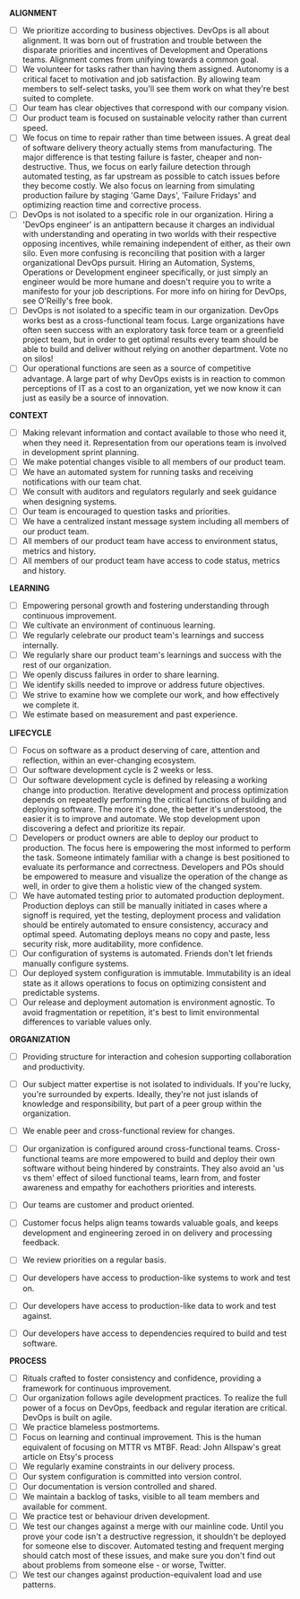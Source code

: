 **ALIGNMENT**  
- [ ] We prioritize according to business objectives. 
DevOps is all about alignment. It was born out of frustration and trouble between the disparate priorities and incentives of Development and Operations teams. Alignment comes from unifying towards a common goal.
- [ ] We volunteer for tasks rather than having them assigned. 
Autonomy is a critical facet to motivation and job satisfaction. By allowing team members to self-select tasks, you'll see them work on what they're best suited to complete.
- [ ] Our team has clear objectives that correspond with our company vision. 
- [ ] Our product team is focused on sustainable velocity rather than current speed. 
- [ ] We focus on time to repair rather than time between issues. 
A great deal of software delivery theory actually stems from manufacturing. The major difference is that testing failure is faster, cheaper and non-destructive. Thus, we focus on early failure detection through automated testing, as far upstream as possible to catch issues before they become costly. We also focus on learning from simulating production failure by staging 'Game Days', 'Failure Fridays' and optimizing reaction time and corrective process.
- [ ] DevOps is not isolated to a specific role in our organization. 
Hiring a 'DevOps engineer' is an antipattern because it charges an individual with understanding and operating in two worlds with their respective opposing incentives, while remaining independent of either, as their own silo. Even more confusing is reconciling that position with a larger organizational DevOps pursuit. Hiring an Automation, Systems, Operations or Development engineer specifically, or just simply an engineer would be more humane and doesn't require you to write a manifesto for your job descriptions. For more info on hiring for DevOps, see O'Reilly's free book.
- [ ] DevOps is not isolated to a specific team in our organization. 
DevOps works best as a cross-functional team focus. Large organizations have often seen success with an exploratory task force team or a greenfield project team, but in order to get optimal results every team should be able to build and deliver without relying on another department. Vote no on silos!
- [ ] Our operational functions are seen as a source of competitive advantage. 
A large part of why DevOps exists is in reaction to common perceptions of IT as a cost to an organization, yet we now know it can just as easily be a source of innovation.

**CONTEXT**  
- [ ] Making relevant information and contact available to those who need it, when they need it.
Representation from our operations team is involved in development sprint planning. 
- [ ] We make potential changes visible to all members of our product team. 
- [ ] We have an automated system for running tasks and receiving notifications with our team chat. 
- [ ] We consult with auditors and regulators regularly and seek guidance when designing systems. 
- [ ] Our team is encouraged to question tasks and priorities. 
- [ ] We have a centralized instant message system including all members of our product team. 
- [ ] All members of our product team have access to environment status, metrics and history. 
- [ ] All members of our product team have access to code status, metrics and history. 
  
**LEARNING**  
- [ ] Empowering personal growth and fostering understanding through continuous improvement.
- [ ] We cultivate an environment of continuous learning. 
- [ ] We regularly celebrate our product team's learnings and success internally. 
- [ ] We regularly share our product team's learnings and success with the rest of our organization. 
- [ ] We openly discuss failures in order to share learning. 
- [ ] We identify skills needed to improve or address future objectives. 
- [ ] We strive to examine how we complete our work, and how effectively we complete it. 
- [ ] We estimate based on measurement and past experience. 
 
**LIFECYCLE**  
- [ ] Focus on software as a product deserving of care, attention and reflection, within an ever-changing ecosystem.
- [ ] Our software development cycle is 2 weeks or less. 
- [ ] Our software development cycle is defined by releasing a working change into production. 
Iterative development and process optimization depends on repeatedly performing the critical functions of building and deploying software. The more it's done, the better it's understood, the easier it is to improve and automate.
We stop development upon discovering a defect and prioritize its repair. 
- [ ] Developers or product owners are able to deploy our product to production. 
The focus here is empowering the most informed to perform the task. Someone intimately familiar with a change is best positioned to evaluate its performance and correctness. Developers and POs should be empowered to measure and visualize the operation of the change as well, in order to give them a holistic view of the changed system.
- [ ] We have automated testing prior to automated production deployment. 
Production deploys can still be manually initiated in cases where a signoff is required, yet the testing, deployment process and validation should be entirely automated to ensure consistency, accuracy and optimal speed. Automating deploys means no copy and paste, less security risk, more auditability, more confidence.
- [ ] Our configuration of systems is automated. 
Friends don't let friends manually configure systems.
- [ ] Our deployed system configuration is immutable. 
Immutability is an ideal state as it allows operations to focus on optimizing consistent and predictable systems.
- [ ] Our release and deployment automation is environment agnostic. 
To avoid fragmentation or repetition, it's best to limit environmental differences to variable values only.
  
**ORGANIZATION**  
- [ ] Providing structure for interaction and cohesion supporting collaboration and productivity.
- [ ] Our subject matter expertise is not isolated to individuals. 
If you're lucky, you're surrounded by experts. Ideally, they're not just islands of knowledge and responsibility, but part of a peer group within the organization.
- [ ] We enable peer and cross-functional review for changes. 
- [ ] Our organization is configured around cross-functional teams. 
Cross-functional teams are more empowered to build and deploy their own software without being hindered by constraints. They also avoid an 'us vs them' effect of siloed functional teams, learn from, and foster awareness and empathy for eachothers priorities and interests.
- [ ] Our teams are customer and product oriented. 
- [ ] Customer focus helps align teams towards valuable goals, and keeps development and engineering zeroed in on delivery and processing feedback.
- [ ] We review priorities on a regular basis. 
- [ ] Our developers have access to production-like systems to work and test on. 
- [ ] Our developers have access to production-like data to work and test against. 
- [ ] Our developers have access to dependencies required to build and test software. 

  
**PROCESS**  
- [ ] Rituals crafted to foster consistency and confidence, providing a framework for continuous improvement.
- [ ] Our organization follows agile development practices. 
To realize the full power of a focus on DevOps, feedback and regular iteration are critical. DevOps is built on agile.
- [ ] We practice blameless postmortems. 
- [ ] Focus on learning and continual improvement. This is the human equivalent of focusing on MTTR vs MTBF. Read: John Allspaw's great article on Etsy's process
- [ ] We regularly examine constraints in our delivery process. 
- [ ] Our system configuration is committed into version control. 
- [ ] Our documentation is version controlled and shared. 
- [ ] We maintain a backlog of tasks, visible to all team members and available for comment. 
- [ ] We practice test or behaviour driven development. 
- [ ] We test our changes against a merge with our mainline code. 
Until you prove your code isn't a destructive regression, it shouldn't be deployed for someone else to discover. Automated testing and frequent merging should catch most of these issues, and make sure you don't find out about problems from someone else - or worse, Twitter.
- [ ] We test our changes against production-equivalent load and use patterns. 
